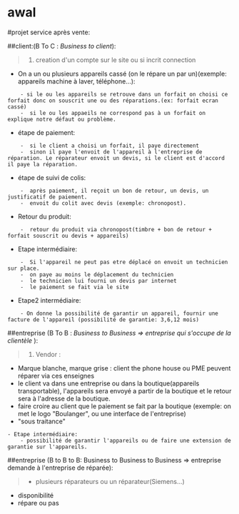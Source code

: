 awal
====
#projet service après vente:

##client:(B To C : *Business to client*): 

> 1. creation d'un compte sur le site ou si incrit connection
* On a un ou plusieurs appareils cassé (on le répare un par un)(exemple: appareils machine à laver, téléphone...):
>
		- si le ou les appareils se retrouve dans un forfait on choisi ce forfait donc on souscrit une ou des réparations.(ex: forfait ecran cassé)
		-  si le ou les appaeils ne correspond pas à un forfait on explique notre défaut ou problème.
* étape de paiement:
>
		-  si le client a choisi un forfait, il paye directement
		-  sinon il paye l'envoit de l'appareil à l'entreprise de réparation. Le réparateur envoit un devis, si le client est d'accord il paye la réparation.
* étape de suivi de colis:
>
		-  après paiement, il reçoit un bon de retour, un devis, un justificatif de paiement.	
		-  envoit du colit avec devis (exemple: chronopost).
* Retour du produit:
>
		-  retour du produit via chronopost(timbre + bon de retour + forfait souscrit ou devis + appareils)
* Etape intermédiaire:
>
		-  Si l'appareil ne peut pas etre déplacé on envoit un technicien sur place.
		-  on paye au moins le déplacement du technicien
		-  le technicien lui fourni un devis par internet
		-  le paiement se fait via le site
* Etape2  intermédiaire:
>
		- On donne la possibilité de garantir un appareil, fournir une facture de l'appareil (possibilité de garantie: 3,6,12 mois)
		
		
		
##entreprise (B To B : *Business to Business => entreprise qui s'occupe de la clientèle* ): 
>1. Vendor :
- Marque blanche, marque grise : client the phone house ou PME peuvent réparer via ces enseignes
- le client va dans une entreprise ou dans la boutique(appareils transportable), l'appareils sera envoyé a partir de la boutique et le retour sera à l'adresse de la boutique.
- faire croire au client que le paiement se fait par la boutique (exemple: on met le logo "Boulanger", ou une interface de l'entreprise)
- "sous traitance"
>
	- Etape intermédiaire:
		- possibilité de garantir l'appareils ou de faire une extension de garantie sur l'appareils.

##entreprise (B to B to B: Business to Business to Business => entreprise demande à l'entreprise de réparée): 
>* plusieurs réparateurs ou un réparateur(Siemens...) 
* disponibilité 
* répare ou pas

